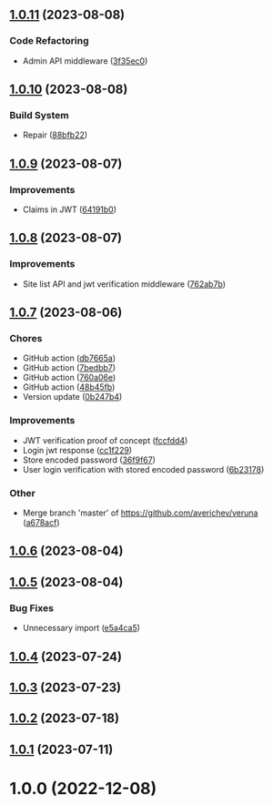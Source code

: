 ## [1.0.11](https://github.com/averichev/veruna/compare/v1.0.10...v1.0.11) (2023-08-08)

### Code Refactoring

- Admin API middleware ([3f35ec0](https://github.com/averichev/veruna/commit/3f35ec002ff17413617ef47fbfdccd0387b45a35))

## [1.0.10](https://github.com/averichev/veruna/compare/v1.0.9...v1.0.10) (2023-08-08)

### Build System

- Repair ([88bfb22](https://github.com/averichev/veruna/commit/88bfb220cb68882c8863624c9f7f1241bac3f22f))

## [1.0.9](https://github.com/averichev/veruna/compare/v1.0.8...v1.0.9) (2023-08-07)

### Improvements

- Claims in JWT ([64191b0](https://github.com/averichev/veruna/commit/64191b0ad56bce016795ebad0df63d07b4d17514))

## [1.0.8](https://github.com/averichev/veruna/compare/v1.0.7...v1.0.8) (2023-08-07)

### Improvements

- Site list API and jwt verification middleware ([762ab7b](https://github.com/averichev/veruna/commit/762ab7b0f4a55e19fc1be6a91eaaeae094a0798f))

## [1.0.7](https://github.com/averichev/veruna/compare/v1.0.6...v1.0.7) (2023-08-06)

### Chores

- GitHub action ([db7665a](https://github.com/averichev/veruna/commit/db7665ac42f4bc08955e873dd7139ab34031a36f))
- GitHub action ([7bedbb7](https://github.com/averichev/veruna/commit/7bedbb7539d222a9a5c9a7e7213e57fabe96cc1a))
- GitHub action ([760a06e](https://github.com/averichev/veruna/commit/760a06e6799d684534cd03d208e20752928a7d50))
- GitHub action ([48b45fb](https://github.com/averichev/veruna/commit/48b45fb3b03cc695a0ba92b0d0f999e390b10b4f))
- Version update ([0b247b4](https://github.com/averichev/veruna/commit/0b247b40514fc4a2da8d9c3bfd0e63c23758802b))

### Improvements

- JWT verification proof of concept ([fccfdd4](https://github.com/averichev/veruna/commit/fccfdd40d406b23f8cafc3a17c83bec800169cea))
- Login jwt response ([cc1f229](https://github.com/averichev/veruna/commit/cc1f229f31072dfeea5379a5cdfb4c9876cc1376))
- Store encoded password ([36f9f67](https://github.com/averichev/veruna/commit/36f9f6703bd0cdfacca9fd8918783146f823bf9c))
- User login verification with stored encoded password ([6b23178](https://github.com/averichev/veruna/commit/6b2317872d8090c6afa634fc84d88daa367ef3ad))

### Other

- Merge branch 'master' of https://github.com/averichev/veruna ([a678acf](https://github.com/averichev/veruna/commit/a678acf7627c3f083573573559f22a34b158f0af))

## [1.0.6](https://github.com/averichev/veruna/compare/v1.0.5...v1.0.6) (2023-08-04)

## [1.0.5](https://github.com/averichev/veruna/compare/v1.0.4...v1.0.5) (2023-08-04)

### Bug Fixes

- Unnecessary import ([e5a4ca5](https://github.com/averichev/veruna/commit/e5a4ca5ad5c5edb6f1f3d9e1a70577321ca26b37))

## [1.0.4](https://github.com/averichev/veruna/compare/v1.0.3...v1.0.4) (2023-07-24)

## [1.0.3](https://github.com/averichev/veruna/compare/v1.0.2...v1.0.3) (2023-07-23)

## [1.0.2](https://github.com/averichev/veruna/compare/v1.0.1...v1.0.2) (2023-07-18)

## [1.0.1](https://github.com/averichev/veruna/compare/v1.0.0...v1.0.1) (2023-07-11)

# 1.0.0 (2022-12-08)

